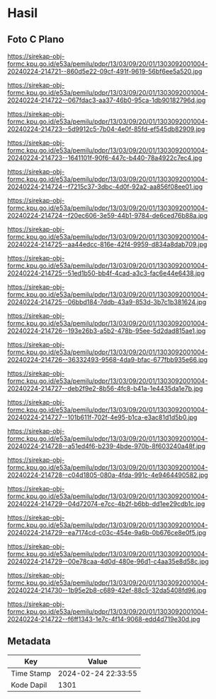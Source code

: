# Hasil

## Foto C Plano

https://sirekap-obj-formc.kpu.go.id/e53a/pemilu/pdpr/13/03/09/20/01/1303092001004-20240224-214721--860d5e22-09cf-491f-9619-56bf6ee5a520.jpg

https://sirekap-obj-formc.kpu.go.id/e53a/pemilu/pdpr/13/03/09/20/01/1303092001004-20240224-214722--067fdac3-aa37-46b0-95ca-1db90182796d.jpg

https://sirekap-obj-formc.kpu.go.id/e53a/pemilu/pdpr/13/03/09/20/01/1303092001004-20240224-214723--5d9912c5-7b04-4e0f-85fd-ef545db82909.jpg

https://sirekap-obj-formc.kpu.go.id/e53a/pemilu/pdpr/13/03/09/20/01/1303092001004-20240224-214723--1641101f-90f6-447c-b440-78a4922c7ec4.jpg

https://sirekap-obj-formc.kpu.go.id/e53a/pemilu/pdpr/13/03/09/20/01/1303092001004-20240224-214724--f7215c37-3dbc-4d0f-92a2-aa856f08ee01.jpg

https://sirekap-obj-formc.kpu.go.id/e53a/pemilu/pdpr/13/03/09/20/01/1303092001004-20240224-214724--f20ec606-3e59-44b1-9784-de6ced76b88a.jpg

https://sirekap-obj-formc.kpu.go.id/e53a/pemilu/pdpr/13/03/09/20/01/1303092001004-20240224-214725--aa44edcc-816e-42f4-9959-d834a8dab709.jpg

https://sirekap-obj-formc.kpu.go.id/e53a/pemilu/pdpr/13/03/09/20/01/1303092001004-20240224-214725--51ed1b50-bb4f-4cad-a3c3-fac6e44e6438.jpg

https://sirekap-obj-formc.kpu.go.id/e53a/pemilu/pdpr/13/03/09/20/01/1303092001004-20240224-214725--06bbd184-7ddb-43a9-853d-3b7c1b381624.jpg

https://sirekap-obj-formc.kpu.go.id/e53a/pemilu/pdpr/13/03/09/20/01/1303092001004-20240224-214726--193e26b3-a5b2-478b-95ee-5d2dad815ae1.jpg

https://sirekap-obj-formc.kpu.go.id/e53a/pemilu/pdpr/13/03/09/20/01/1303092001004-20240224-214726--36332493-9568-4da9-bfac-677fbb935e66.jpg

https://sirekap-obj-formc.kpu.go.id/e53a/pemilu/pdpr/13/03/09/20/01/1303092001004-20240224-214727--deb2f9e2-8b56-4fc8-b41a-1e4435da1e7b.jpg

https://sirekap-obj-formc.kpu.go.id/e53a/pemilu/pdpr/13/03/09/20/01/1303092001004-20240224-214727--101b611f-702f-4e95-b1ca-e3ac81d1d5b0.jpg

https://sirekap-obj-formc.kpu.go.id/e53a/pemilu/pdpr/13/03/09/20/01/1303092001004-20240224-214728--a51ed4f6-b239-4bde-970b-8f603240a48f.jpg

https://sirekap-obj-formc.kpu.go.id/e53a/pemilu/pdpr/13/03/09/20/01/1303092001004-20240224-214728--c04d1805-080a-4fda-991c-4e9464490582.jpg

https://sirekap-obj-formc.kpu.go.id/e53a/pemilu/pdpr/13/03/09/20/01/1303092001004-20240224-214729--04d72074-e7cc-4b2f-b6bb-dd1ee29cdb1c.jpg

https://sirekap-obj-formc.kpu.go.id/e53a/pemilu/pdpr/13/03/09/20/01/1303092001004-20240224-214729--ea7174cd-c03c-454e-9a6b-0b676ce8e0f5.jpg

https://sirekap-obj-formc.kpu.go.id/e53a/pemilu/pdpr/13/03/09/20/01/1303092001004-20240224-214729--00e78caa-4d0d-480e-96d1-c4aa35e8d58c.jpg

https://sirekap-obj-formc.kpu.go.id/e53a/pemilu/pdpr/13/03/09/20/01/1303092001004-20240224-214730--1b95e2b8-c689-42ef-88c5-32da5408fd96.jpg

https://sirekap-obj-formc.kpu.go.id/e53a/pemilu/pdpr/13/03/09/20/01/1303092001004-20240224-214722--f6ff1343-1e7c-4f14-9068-edd4d719e30d.jpg


## Metadata

| Key        | Value               |
| ---------- | ------------------- |
| Time Stamp | 2024-02-24 22:33:55 |
| Kode Dapil | 1301                |



